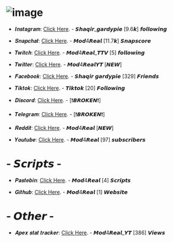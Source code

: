 # ![image](https://github.com/Mod4Real/Mod4Real.github.io/assets/134821089/649f4bd3-35c3-4e30-b625-6ae34c164af0)

+ 𝑰𝒏𝒔𝒕𝒂𝒈𝒓𝒂𝒎: [Click Here](https://www.instagram.com/shaqir_gardypie/). - 𝙎𝙝𝙖𝙦𝙞𝙧_𝙜𝙖𝙧𝙙𝙮𝙥𝙞𝙚 [9.6𝙠] 𝙛𝙤𝙡𝙡𝙤𝙬𝙞𝙣𝙜

+ 𝑺𝒏𝒂𝒑𝒄𝒉𝒂𝒕: [Click Here](https://www.snapchat.com/add/mod4real?share_id=QTgyMjU5&locale=en_CA). - 𝙈𝙤𝙙4𝙍𝙚𝙖𝙡 [11.7𝙠] 𝙎𝙣𝙖𝙥𝙨𝙘𝙤𝙧𝙚

+ 𝑻𝒘𝒊𝒕𝒄𝒉: [Click Here](https://twitch.tv/mod4real_ttv). - 𝙈𝙤𝙙4𝙍𝙚𝙖𝙡_𝙏𝙏𝙑 [5] 𝙛𝙤𝙡𝙡𝙤𝙬𝙞𝙣𝙜

+ 𝑻𝒘𝒊𝒕𝒕𝒆𝒓: [Click Here](https://twitter.com/Mod4RealYT). - 𝙈𝙤𝙙4𝙍𝙚𝙖𝙡𝙔𝙏 [*𝙉𝙀𝙒*]

+ 𝑭𝒂𝒄𝒆𝒃𝒐𝒐𝒌: [Click Here](https://www.facebook.com/shaqir.gardpie). - 𝙎𝙝𝙖𝙦𝙞𝙧 𝙜𝙖𝙧𝙙𝙮𝙥𝙞𝙚 [329] 𝙁𝙧𝙞𝙚𝙣𝙙𝙨

+ 𝑻𝒊𝒌𝒕𝒐𝒌: [Click Here](https://vm.tiktok.com/ZMLmP8msM/). - 𝙏𝙞𝙠𝙩𝙤𝙠 [20] 𝙁𝙤𝙡𝙡𝙤𝙬𝙞𝙣𝙜

+ 𝑫𝒊𝒔𝒄𝒐𝒓𝒅: [Click Here](https://www.NONE). - [❗𝘽𝙍𝙊𝙆𝙀𝙉❗]

+ 𝑻𝒆𝒍𝒆𝒈𝒓𝒂𝒎: [Click Here](https://www.NONE). - [❗𝘽𝙍𝙊𝙆𝙀𝙉❗]

+ 𝑹𝒆𝒅𝒅𝒊𝒕: [Click Here](https://www.reddit.com/user/Mod4Real). - 𝙈𝙤𝙙4𝙍𝙚𝙖𝙡 [*𝙉𝙀𝙒*]

+ 𝒀𝒐𝒖𝒕𝒖𝒃𝒆: [Click Here](https://youtube.com/channel/UClDUcDqLyJvfpW68y6GOOYA). - 𝙈𝙤𝙙4𝙍𝙚𝙖𝙡 [97] 𝙨𝙪𝙗𝙨𝙘𝙧𝙞𝙗𝙚𝙧𝙨

# - 𝙎𝙘𝙧𝙞𝙥𝙩𝙨 -
+ 𝑷𝒂𝒔𝒕𝒆𝒃𝒊𝒏: [Click Here](https://pastebin.com/u/Mod4Real). - 𝙈𝙤𝙙4𝙍𝙚𝙖𝙡 [4] 𝙎𝙘𝙧𝙞𝙥𝙩𝙨

+ 𝑮𝒊𝒕𝒉𝒖𝒃: [Click Here](https://github.com/Mod4Real). - 𝙈𝙤𝙙4𝙍𝙚𝙖𝙡 [1] 𝙒𝙚𝙗𝙨𝙞𝙩𝙚

# - 𝙊𝙩𝙝𝙚𝙧 -
+ 𝑨𝒑𝒆𝒙 𝒔𝒕𝒂𝒕 𝒕𝒓𝒂𝒄𝒌𝒆𝒓: [Click Here](https://apex.tracker.gg/apex/profile/psn/Mod4real_YT/overview). - 𝙈𝙤𝙙4𝙍𝙚𝙖𝙡_𝙔𝙏 [386] 𝙑𝙞𝙚𝙬𝙨

